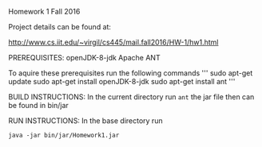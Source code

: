 Homework 1
Fall 2016

Project details can be found at:

http://www.cs.iit.edu/~virgil/cs445/mail.fall2016/HW-1/hw1.html

PREREQUISITES:
openJDK-8-jdk
Apache ANT

To aquire these prerequisites run the following commands
'''
sudo apt-get update
sudo apt-get install openJDK-8-jdk
sudo apt-get install ant
'''

BUILD INSTRUCTIONS:
In the current directory run `ant`
the jar file then can be found in bin/jar

RUN INSTRUCTIONS:
In the base directory run

```
java -jar bin/jar/Homework1.jar

```

